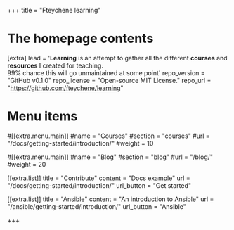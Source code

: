 +++
title = "Fteychene learning"


# The homepage contents
[extra]
lead = '<b>Learning</b> is an attempt to gather all the different <b>courses</b> and <b>resources</b> I created for teaching. <br /> 99% chance this will go unmaintained at some point'
repo_version = "GitHub v0.1.0"
repo_license = "Open-source MIT License."
repo_url = "https://github.com/fteychene/learning"

# Menu items
#[[extra.menu.main]]
#name = "Courses"
#section = "courses"
#url = "/docs/getting-started/introduction/"
#weight = 10

#[[extra.menu.main]]
#name = "Blog"
#section = "blog"
#url = "/blog/"
#weight = 20


[[extra.list]]
title = "Contribute"
content = "Docs example"
url = "/docs/getting-started/introduction/"
url_button = "Get started"

[[extra.list]]
title = "Ansible"
content = "An introduction to Ansible"
url = "/ansible/getting-started/introduction/"
url_button = "Ansible"


+++

